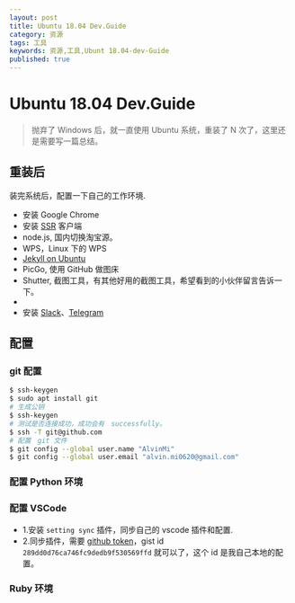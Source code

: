 ```yaml
---
layout: post
title: Ubuntu 18.04 Dev.Guide
category: 资源
tags: 工具
keywords: 资源,工具,Ubunt 18.04-dev-Guide
published: true
---
```


# Ubuntu 18.04 Dev.Guide

> 抛弃了 Windows 后，就一直使用 Ubuntu 系统，重装了 N 次了，这里还是需要写一篇总结。

## 重装后

装完系统后，配置一下自己的工作环境.

- 安装 Google Chrome
- 安装 [SSR](https://github.com/shadowsocks/shadowsocks-qt5) 客户端
- node.js, 国内切换淘宝源。
- WPS，Linux 下的 WPS
- [Jekyll on Ubuntu](https://jekyllrb.com/docs/installation/ubuntu/)
- PicGo, 使用 GitHub 做图床
- Shutter, 截图工具，有其他好用的截图工具，希望看到的小伙伴留言告诉一下。
-
- 安装 [Slack](https://get.slack.help/hc/en-us/articles/212924728-Download-Slack-for-Linux-beta)、[Telegram]()

## 配置

### git 配置

```bash
$ ssh-keygen
$ sudo apt install git
# 生成公钥
$ ssh-keygen
# 测试是否连接成功，成功会有　successfully。
$ ssh -T git@github.com
# 配置　git 文件
$ git config --global user.name "AlvinMi"
$ git config --global user.email "alvin.mi0620@gmail.com"
```

### 配置 Python 环境

### 配置 VSCode

- 1.安装 `setting sync` 插件，同步自己的 vscode 插件和配置.
- 2.同步插件，需要 [github token](https://github.com/settings/tokens)，gist id `289dd0d76ca746fc9dedb9f530569ffd` 就可以了，这个 id 是我自己本地的配置。

### Ruby 环境
